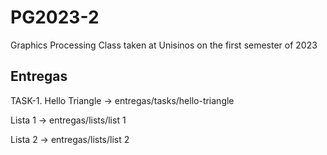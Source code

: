 # PG2023-2
Graphics Processing Class taken at Unisinos on the first semester of 2023

## Entregas
  TASK-1. Hello Triangle
    -> entregas/tasks/hello-triangle

  Lista 1
    -> entregas/lists/list 1
    
  Lista 2
    -> entregas/lists/list 2
